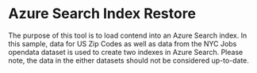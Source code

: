 # Azure Search Index Restore

The purpose of this tool is to load contend into an Azure Search index.  In this sample, data for US Zip Codes as well as data from the NYC Jobs opendata dataset is used to create two indexes in Azure Search.  Please note, the data in the either datasets should not be considered up-to-date.